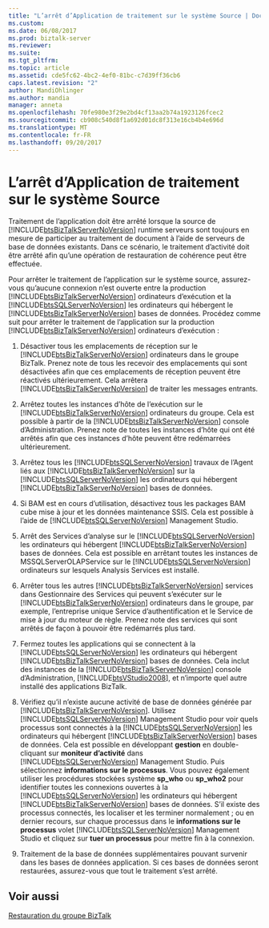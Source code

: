 ```yaml
---
title: "L’arrêt d’Application de traitement sur le système Source | Documents Microsoft"
ms.custom: 
ms.date: 06/08/2017
ms.prod: biztalk-server
ms.reviewer: 
ms.suite: 
ms.tgt_pltfrm: 
ms.topic: article
ms.assetid: cde5fc62-4bc2-4ef0-81bc-c7d39ff36cb6
caps.latest.revision: "2"
author: MandiOhlinger
ms.author: mandia
manager: anneta
ms.openlocfilehash: 70fe980e3f29e2bd4cf13aa2b74a1923126fcec2
ms.sourcegitcommit: cb908c540d8f1a692d01dc8f313e16cb4b4e696d
ms.translationtype: MT
ms.contentlocale: fr-FR
ms.lasthandoff: 09/20/2017
---
```

# <a name="stopping-application-processing-on-the-source-system"></a>L’arrêt d’Application de traitement sur le système Source
Traitement de l’application doit être arrêté lorsque la source de [!INCLUDE[btsBizTalkServerNoVersion](../includes/btsbiztalkservernoversion-md.md)] runtime serveurs sont toujours en mesure de participer au traitement de document à l’aide de serveurs de base de données existants. Dans ce scénario, le traitement d’activité doit être arrêté afin qu’une opération de restauration de cohérence peut être effectuée.  
  
 Pour arrêter le traitement de l’application sur le système source, assurez-vous qu’aucune connexion n’est ouverte entre la production [!INCLUDE[btsBizTalkServerNoVersion](../includes/btsbiztalkservernoversion-md.md)] ordinateurs d’exécution et la [!INCLUDE[btsSQLServerNoVersion](../includes/btssqlservernoversion-md.md)] les ordinateurs qui hébergent le [!INCLUDE[btsBizTalkServerNoVersion](../includes/btsbiztalkservernoversion-md.md)] bases de données. Procédez comme suit pour arrêter le traitement de l’application sur la production [!INCLUDE[btsBizTalkServerNoVersion](../includes/btsbiztalkservernoversion-md.md)] ordinateurs d’exécution :  
  
1.  Désactiver tous les emplacements de réception sur le [!INCLUDE[btsBizTalkServerNoVersion](../includes/btsbiztalkservernoversion-md.md)] ordinateurs dans le groupe BizTalk. Prenez note de tous les recevoir des emplacements qui sont désactivées afin que ces emplacements de réception peuvent être réactivés ultérieurement. Cela arrêtera [!INCLUDE[btsBizTalkServerNoVersion](../includes/btsbiztalkservernoversion-md.md)] de traiter les messages entrants.  
  
2.  Arrêtez toutes les instances d’hôte de l’exécution sur le [!INCLUDE[btsBizTalkServerNoVersion](../includes/btsbiztalkservernoversion-md.md)] ordinateurs du groupe. Cela est possible à partir de la [!INCLUDE[btsBizTalkServerNoVersion](../includes/btsbiztalkservernoversion-md.md)] console d’Administration. Prenez note de toutes les instances d’hôte qui ont été arrêtés afin que ces instances d’hôte peuvent être redémarrées ultérieurement.  
  
3.  Arrêtez tous les [!INCLUDE[btsSQLServerNoVersion](../includes/btssqlservernoversion-md.md)] travaux de l’Agent liés aux [!INCLUDE[btsBizTalkServerNoVersion](../includes/btsbiztalkservernoversion-md.md)] sur la [!INCLUDE[btsSQLServerNoVersion](../includes/btssqlservernoversion-md.md)] les ordinateurs qui hébergent [!INCLUDE[btsBizTalkServerNoVersion](../includes/btsbiztalkservernoversion-md.md)] bases de données.  
  
4.  Si BAM est en cours d’utilisation, désactivez tous les packages BAM cube mise à jour et les données maintenance SSIS. Cela est possible à l’aide de [!INCLUDE[btsSQLServerNoVersion](../includes/btssqlservernoversion-md.md)] Management Studio.  
  
5.  Arrêt des Services d’analyse sur le [!INCLUDE[btsSQLServerNoVersion](../includes/btssqlservernoversion-md.md)] les ordinateurs qui hébergent [!INCLUDE[btsBizTalkServerNoVersion](../includes/btsbiztalkservernoversion-md.md)] bases de données. Cela est possible en arrêtant toutes les instances de MSSQLServerOLAPService sur le [!INCLUDE[btsSQLServerNoVersion](../includes/btssqlservernoversion-md.md)] ordinateurs sur lesquels Analysis Services est installé.  
  
6.  Arrêter tous les autres [!INCLUDE[btsBizTalkServerNoVersion](../includes/btsbiztalkservernoversion-md.md)] services dans Gestionnaire des Services qui peuvent s’exécuter sur le [!INCLUDE[btsBizTalkServerNoVersion](../includes/btsbiztalkservernoversion-md.md)] ordinateurs dans le groupe, par exemple, l’entreprise unique Service d’authentification et le Service de mise à jour du moteur de règle. Prenez note des services qui sont arrêtés de façon à pouvoir être redémarrés plus tard.  
  
7.  Fermez toutes les applications qui se connectent à la [!INCLUDE[btsSQLServerNoVersion](../includes/btssqlservernoversion-md.md)] les ordinateurs qui hébergent [!INCLUDE[btsBizTalkServerNoVersion](../includes/btsbiztalkservernoversion-md.md)] bases de données. Cela inclut des instances de la [!INCLUDE[btsBizTalkServerNoVersion](../includes/btsbiztalkservernoversion-md.md)] console d’Administration, [!INCLUDE[btsVStudio2008](../includes/btsvstudio2008-md.md)], et n’importe quel autre installé des applications BizTalk.  
  
8.  Vérifiez qu’il n’existe aucune activité de base de données générée par [!INCLUDE[btsBizTalkServerNoVersion](../includes/btsbiztalkservernoversion-md.md)]. Utilisez [!INCLUDE[btsSQLServerNoVersion](../includes/btssqlservernoversion-md.md)] Management Studio pour voir quels processus sont connectés à la [!INCLUDE[btsSQLServerNoVersion](../includes/btssqlservernoversion-md.md)] les ordinateurs qui hébergent [!INCLUDE[btsBizTalkServerNoVersion](../includes/btsbiztalkservernoversion-md.md)] bases de données. Cela est possible en développant **gestion** en double-cliquant sur **moniteur d’activité** dans [!INCLUDE[btsSQLServerNoVersion](../includes/btssqlservernoversion-md.md)] Management Studio. Puis sélectionnez **informations sur le processus**. Vous pouvez également utiliser les procédures stockées système **sp_who** ou **sp_who2** pour identifier toutes les connexions ouvertes à la [!INCLUDE[btsSQLServerNoVersion](../includes/btssqlservernoversion-md.md)] les ordinateurs qui hébergent [!INCLUDE[btsBizTalkServerNoVersion](../includes/btsbiztalkservernoversion-md.md)] bases de données. S’il existe des processus connectés, les localiser et les terminer normalement ; ou en dernier recours, sur chaque processus dans le **informations sur le processus** volet [!INCLUDE[btsSQLServerNoVersion](../includes/btssqlservernoversion-md.md)] Management Studio et cliquez sur **tuer un processus** pour mettre fin à la connexion.  
  
9. Traitement de la base de données supplémentaires pouvant survenir dans les bases de données application. Si ces bases de données seront restaurées, assurez-vous que tout le traitement s’est arrêté.  
  
## <a name="see-also"></a>Voir aussi  
 [Restauration du groupe BizTalk](../technical-guides/restoring-the-biztalk-group.md)